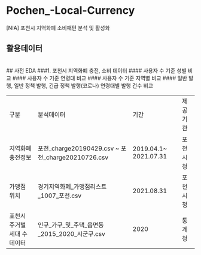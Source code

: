 # Pochen_-Local-Currency
[NIA] 포천시 지역화폐 소비패턴 분석 및 활성화

## 활용데이터
<table>
  <tr>
    <td>구분</td><td>분석데이터</td><td>기간</td><td>제공기관</td>
  <tr>
    <td>지역화폐 충전정보</td><td>포천_charge20190429.csv ~ 포천_charge20210726.csv</td><td>2019.04.1~ 2021.07.31</td><td>포천시청</td>
  <tr>
    <td>가맹점 위치</td><td>경기지역화폐_가맹점리스트_1007_포천.csv</td><td>2021.08.31</td><td>포천시청</td>
  <tr>
    <td>포천시 주거별 세대 수 데이터</td><td>인구_가구_및_주택_읍면동_2015_2020_시군구.csv</td><td>2020</td><td>통계청</td>
<br>
## 사전 EDA
    ###1. 포천시 지역화폐 충전, 소비 데이터
      #### 사용자 수 기준 성별 비교
      #### 사용자 수 기준 연령대 비교
      #### 사용자 수 기준 지역별 비교
      #### 일반 발행, 일반 정책 발행, 긴급 정책 발행(코로나) 연령대별 발행 건수 비교

